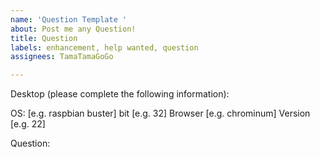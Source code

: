```yaml
---
name: 'Question Template '
about: Post me any Question!
title: Question
labels: enhancement, help wanted, question
assignees: TamaTamaGoGo

---
```


Desktop (please complete the following information):

OS: [e.g. raspbian buster]
bit [e.g. 32]
Browser [e.g. chrominum]
Version [e.g. 22]

Question:
